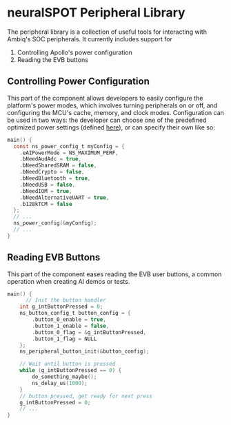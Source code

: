 # neuralSPOT Peripheral Library

The peripheral library is a collection of useful tools for interacting with Ambiq's SOC peripherals. It currently includes support for

1. Controlling Apollo's power configuration
2. Reading the EVB buttons

## Controlling Power Configuration

This part of the component allows developers to easily configure the platform's power modes, which involves turning peripherals on or off, and configuring the MCU's cache, memory, and clock modes. Configuration can be used in two ways: the developer can choose one of the predefined optimized power settings (defined [here](https://github.com/AmbiqAI/neuralSPOT/blob/70438d631a160988412aa3ba0c27e15d589ac92c/neuralspot/ns-peripherals/src/ns_power.c#L51)), or can specify their own like so:

```c
main() {
  const ns_power_config_t myConfig = {
    .eAIPowerMode = NS_MAXIMUM_PERF,
    .bNeedAudAdc = true,
    .bNeedSharedSRAM = false,
    .bNeedCrypto = false,
    .bNeedBluetooth = true,
    .bNeedUSB = false,
    .bNeedIOM = true,
    .bNeedAlternativeUART = true,
    .b128kTCM = false
  };
  // ...
  ns_power_config(&myConfig);
  // ...
}
```

## Reading EVB Buttons

This part of the component eases reading the EVB user buttons, a common operation when creating AI demos or tests. 

```c
main() {
	  // Init the button handler
    int g_intButtonPressed = 0;
    ns_button_config_t button_config = {
        .button_0_enable = true,
        .button_1_enable = false,
        .button_0_flag = &g_intButtonPressed,
        .button_1_flag = NULL
    };
    ns_peripheral_button_init(&button_config);

    // Wait until button is pressed
    while (g_intButtonPressed == 0) {
        do_something_maybe();
        ns_delay_us(1000);
    }
  	// button pressed, get ready for next press
    g_intButtonPressed = 0;
  	// ...
}
```

